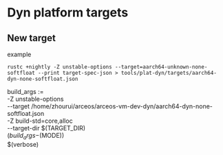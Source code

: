 # Dyn platform targets

## New target

example

```shell
rustc +nightly -Z unstable-options --target=aarch64-unknown-none-softfloat --print target-spec-json > tools/plat-dyn/targets/aarch64-dyn-none-softfloat.json
```

build_args := \
  -Z unstable-options \
  --target /home/zhourui/arceos/arceos-vm-dev-dyn/aarch64-dyn-none-softfloat.json \
  -Z build-std=core,alloc \
  --target-dir $(TARGET_DIR) \
  $(build_args-$(MODE)) \
  $(verbose)
